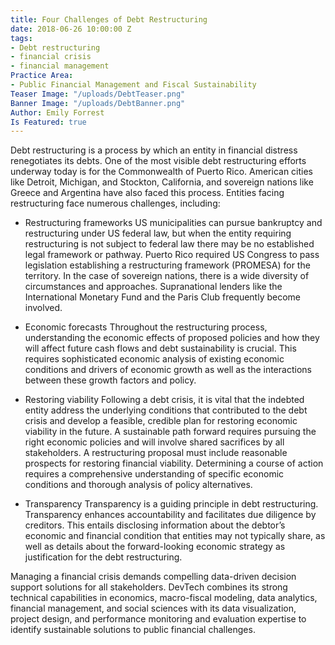 ```yaml
---
title: Four Challenges of Debt Restructuring
date: 2018-06-26 10:00:00 Z
tags:
- Debt restructuring
- financial crisis
- financial management
Practice Area:
- Public Financial Management and Fiscal Sustainability
Teaser Image: "/uploads/DebtTeaser.png"
Banner Image: "/uploads/DebtBanner.png"
Author: Emily Forrest
Is Featured: true
---
```


Debt restructuring is a process by which an entity in financial distress renegotiates its debts. One of the most visible debt restructuring efforts underway today is for the Commonwealth of Puerto Rico.  American cities like Detroit, Michigan, and Stockton, California, and sovereign nations like Greece and Argentina have also faced this process.  Entities facing restructuring face numerous challenges, including:

* Restructuring frameworks
US municipalities can pursue bankruptcy and restructuring under US federal law, but when the entity requiring restructuring is not subject to federal law there may be no established legal framework or pathway.  Puerto Rico required US Congress to pass legislation establishing a restructuring framework (PROMESA) for the territory.  In the case of sovereign nations, there is a wide diversity of circumstances and approaches.  Supranational lenders like the International Monetary Fund and the Paris Club frequently become involved.

* Economic forecasts
Throughout the restructuring process, understanding the economic effects of proposed policies and how they will affect future cash flows and debt sustainability is crucial.  This requires sophisticated economic analysis of existing economic conditions and drivers of economic growth as well as the interactions between these growth factors and policy.

* Restoring viability
Following a debt crisis, it is vital that the indebted entity address the underlying conditions that contributed to the debt crisis and develop a feasible, credible plan for restoring economic viability in the future.  A sustainable path forward requires pursuing the right economic policies and will involve shared sacrifices by all stakeholders.  A restructuring proposal must include reasonable prospects for restoring financial viability.  Determining a course of action requires a comprehensive understanding of specific economic conditions and thorough analysis of policy alternatives.

* Transparency
Transparency is a guiding principle in debt restructuring.  Transparency enhances accountability and facilitates due diligence by creditors.  This entails disclosing information about the debtor’s economic and financial condition that entities may not typically share, as well as details about the forward-looking economic strategy as justification for the debt restructuring.

Managing a financial crisis demands compelling data-driven decision support solutions for all stakeholders. DevTech combines its strong technical capabilities in economics, macro-fiscal modeling, data analytics, financial management, and social sciences with its data visualization, project design, and performance monitoring and evaluation expertise to identify sustainable solutions to public financial challenges.
